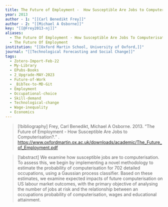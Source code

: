 ```yaml
---
title: The Future of Employment -  How Susceptible Are Jobs to Computerisation?
year: 2013
author - 1: "[[Carl Benedikt Frey]]"
author - 2: "[[Michael A Osborne]]"
key: "[[@Frey2013-nj]]"
aliases:
  - The Future Of Employment - How Susceptible Are Jobs To Computerisation?
  - The Future Of Employment
institution: "[[Oxford Martin School, University of Oxford,]]"
journal: "[[Technological Forecasting and Social Change]]"
tags:
  - Zotero-Import-Feb-22
  - My-Library
  - EPubs-Books
  - 2_Upgrade-MAY-2023
  - Future-of-Work
  - _BibTex-to-MD-Git
  - Employment
  - Occupational-choice
  - Skill-demand
  - Technological-change
  - Wage-inequality
  - Economics
---
```


> [!bibliography]
> Frey, Carl Benedikt, Michael A Osborne. 2013. “The Future of Employment -  How Susceptible Are Jobs to Computerisation?.” . https://www.oxfordmartin.ox.ac.uk/downloads/academic/The_Future_of_Employment.pdf

> [!abstract]
> We examine how susceptible jobs are to computerisation. To assess this, we begin by implementing a novel methodology to estimate the probability of computerisation for 702 detailed occupations, using a Gaussian process classifier. Based on these estimates, we examine expected impacts of future computerisation on US labour market outcomes, with the primary objective of analysing the number of jobs at risk and the relationship between an occupations probability of computerisation, wages and educational attainment.